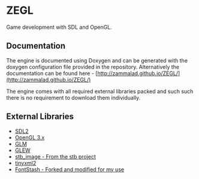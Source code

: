 ZEGL
====

Game development with SDL and OpenGL.

Documentation
-------------

The engine is documented using Doxygen and can be generated with the doxygen configuration file provided in the repository. Alternatively the documentation can be found here - [http://zammalad.github.io/ZEGL/](http://zammalad.github.io/ZEGL/)

The engine comes with all required external libraries packed and such such there is no requirement to download them individually.

External Libraries
-------------------
- [SDL2](https://www.libsdl.org/index.php)
- [OpenGL 3.x](https://www.opengl.org/)
- [GLM](http://glm.g-truc.net/0.9.6/index.html)
- [GLEW](http://glew.sourceforge.net/)
- [stb_image - From the stb project](https://github.com/nothings/stb)
- [tinyxml2](https://github.com/leethomason/tinyxml2)
- [FontStash - Forked and modified for my use](https://github.com/Zammalad/fontstash)
